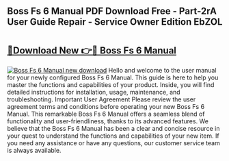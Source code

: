 ## Boss Fs 6 Manual PDF Download Free - Part-2rA User Guide Repair - Service Owner Edition EbZOL

# <h2><a href="http://bc26904.oget.top/?id=Boss+Fs+6+Manual">🔗Download New 👉🔴 Boss Fs 6 Manual</a></h2>

[![Boss Fs 6 Manual new download](https://i.imgur.com/5g1atiW.png)](http://bc26904.oget.top/?id=Boss+Fs+6+Manual)
Hello and welcome to the user manual for your newly configured Boss Fs 6 Manual. This guide is here to help you master the functions and capabilities of your product. Inside, you will find detailed instructions for installation, usage, maintenance, and troubleshooting. Important User Agreement Please review the user agreement terms and conditions before operating your new Boss Fs 6 Manual. This remarkable Boss Fs 6 Manual offers a seamless blend of functionality and user-friendliness, thanks to its advanced features. We believe that the Boss Fs 6 Manual has been a clear and concise resource in your quest to understand the functions and capabilities of your new item. If you need any assistance or have any questions, our customer service team is always available.
